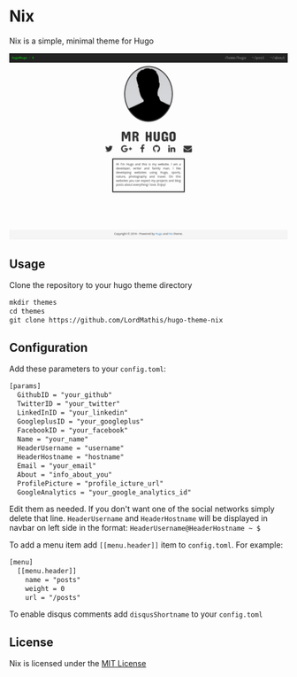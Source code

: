 # Nix

Nix is a simple, minimal theme for Hugo

![Hugo Theme Nix](https://raw.githubusercontent.com/LordMathis/hugo-theme-nix/master/images/screenshot.png)

## Usage

Clone the repository to your hugo theme directory

```
mkdir themes
cd themes
git clone https://github.com/LordMathis/hugo-theme-nix
```

## Configuration

Add these parameters to your `config.toml`:

```
[params]
  GithubID = "your_github"
  TwitterID = "your_twitter"
  LinkedInID = "your_linkedin"
  GoogleplusID = "your_googleplus"
  FacebookID = "your_facebook"
  Name = "your_name"
  HeaderUsername = "username"
  HeaderHostname = "hostname"
  Email = "your_email"
  About = "info_about_you"
  ProfilePicture = "profile_icture_url"
  GoogleAnalytics = "your_google_analytics_id"
```

Edit them as needed. If you don't want one of the social networks simply delete that line. `HeaderUsername` and `HeaderHostname` will be displayed in navbar on left side in the format: `HeaderUsername@HeaderHostname ~ $`

To add a menu item add `[[menu.header]]` item to `config.toml`. For example:

```
[menu]
  [[menu.header]]
    name = "posts"
    weight = 0
    url = "/posts"
```

To enable disqus comments add `disqusShortname` to your `config.toml`

## License

Nix is licensed under the [MIT License](LICENSE.md) 
